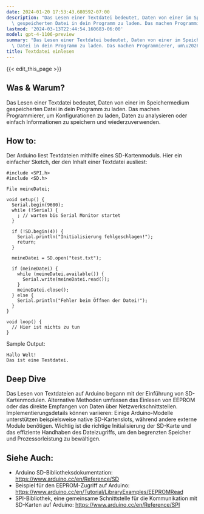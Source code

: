 ```yaml
---
date: 2024-01-20 17:53:43.680592-07:00
description: "Das Lesen einer Textdatei bedeutet, Daten von einer im Speichermedium\
  \ gespeicherten Datei in dein Programm zu laden. Das machen Programmierer, um\u2026"
lastmod: '2024-03-13T22:44:54.160683-06:00'
model: gpt-4-1106-preview
summary: "Das Lesen einer Textdatei bedeutet, Daten von einer im Speichermedium gespeicherten\
  \ Datei in dein Programm zu laden. Das machen Programmierer, um\u2026"
title: Textdatei einlesen
---
```


{{< edit_this_page >}}

## Was & Warum?
Das Lesen einer Textdatei bedeutet, Daten von einer im Speichermedium gespeicherten Datei in dein Programm zu laden. Das machen Programmierer, um Konfigurationen zu laden, Daten zu analysieren oder einfach Informationen zu speichern und wiederzuverwenden.

## How to:
Der Arduino liest Textdateien mithilfe eines SD-Kartenmoduls. Hier ein einfacher Sketch, der den Inhalt einer Textdatei ausliest:

```Arduino
#include <SPI.h>
#include <SD.h>

File meineDatei;

void setup() {
  Serial.begin(9600);
  while (!Serial) {
    ; // warten bis Serial Monitor startet
  }

  if (!SD.begin(4)) {
    Serial.println("Initialisierung fehlgeschlagen!");
    return;
  }
  
  meineDatei = SD.open("test.txt");
  
  if (meineDatei) {
    while (meineDatei.available()) {
      Serial.write(meineDatei.read());
    }
    meineDatei.close();
  } else {
    Serial.println("Fehler beim Öffnen der Datei!");
  }
}

void loop() {
  // Hier ist nichts zu tun
}
```

Sample Output:
```
Hallo Welt!
Das ist eine Testdatei.
```

## Deep Dive
Das Lesen von Textdateien auf Arduino begann mit der Einführung von SD-Kartenmodulen. Alternative Methoden umfassen das Einlesen von EEPROM oder das direkte Empfangen von Daten über Netzwerkschnittstellen. Implementierungsdetails können variieren: Einige Arduino-Modelle unterstützen beispielsweise native SD-Kartenslots, während andere externe Module benötigen. Wichtig ist die richtige Initialisierung der SD-Karte und das effiziente Handhaben des Dateizugriffs, um den begrenzten Speicher und Prozessorleistung zu bewältigen.

## Siehe Auch:
- Arduino SD-Bibliotheksdokumentation: https://www.arduino.cc/en/Reference/SD
- Beispiel für den EEPROM-Zugriff auf Arduino: https://www.arduino.cc/en/Tutorial/LibraryExamples/EEPROMRead
- SPI-Bibliothek, eine gemeinsame Schnittstelle für die Kommunikation mit SD-Karten auf Arduino: https://www.arduino.cc/en/Reference/SPI
